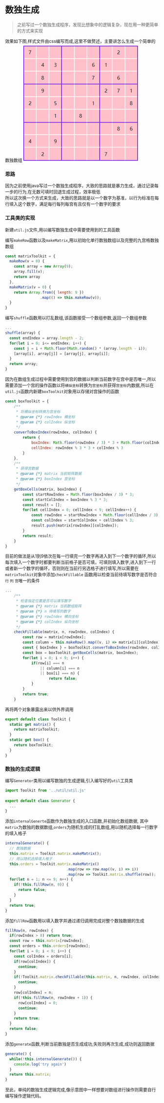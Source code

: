 # 数独生成
> 之前写过一个数独生成程序，发现比想象中的逻辑复杂，现在用一种更简单的方式来实现  

效果如下图,样式文件由css编写而成,这里不做赘述，主要讲怎么生成一个简单的数独数组
![示例图](./test.png)

### 思路
因为之前使用java写过一个数独生成程序，大致的思路就是暴力生成，通过记录每一步的行为,在无数可填时回退生成过程，效率极低  
所以这次换一个方式来生成，大致的思路就是以一个数字为基准，以行为标准在每行填入这个数字，满足每行每列每宫有且仅有一个数字的要求

### 工具类的实现
新建``` util.js ```文件,用以编写数独生成中需要使用到的工具函数  

编写``` makeRow ```函数以及``` makeMatrix ```,用以初始化单行数独数组以及完整的九宫格数独数组
``` js
const matrixToolkit = {
  makeRow(v = 0) {
    const array = new Array(9);
    array.fill(v);
    return array
  },
  makeMatrix(v = 0) {
    return Array.from({ length: 9 })
                .map(() => this.makeRow(v));
  }
}
```
编写``` shuffle ```函数用以打乱数组,该函数接受一个数组参数,返回一个数组参数
``` js
...
shuffle(array) {
  const endIndex = array.length - 2;
  for(let i = 0; i<= endIndex; i++) {
    const j = i + Math.floor(Math.random() * (array.length - i));
    [array[i], array[j]] = [array[j], array[i]];
  }
  return array;
}
```

因为在数组生成过程中需要使用到宫的数据以判断当前数字在宫中是否唯一,所以需要添加一个宫的操作函数以将```横纵坐标```转换为```宫坐标```并获得```宫坐标```内数据,所以在```util.js```函数内新建```boxToolkit```对象用以存储对宫操作的函数

``` js
const boxToolkit = {
    /**
     * 将横纵坐标转换为宫坐标
     * @param {*} rowIndex 横坐标
     * @param {*} colIndex 纵坐标
     */
    converToBoxIndex(rowIndex, colIndex) {
        return {
            boxIndex: Math.floor(rowIndex / 3) * 3 + Math.floor(colIndex / 3),
            cellIndex: rowIndex % 3 * 3 + colIndex % 3
        }
    }, 
    /**
     * 获得宫数据
     * @param {*} matrix 当前矩阵数据
     * @param {*} boxIndex 宫坐标
     */
    getBoxCells(matrix, boxIndex) {
        const startRowIndex = Math.floor(boxIndex / 3) * 3;
        const startColIndex = boxIndex % 3 * 3;
        const result = [];
        for(let cellIndex = 0; cellIndex < 9; cellIndex++) {
            const rowIndex = startRowIndex + Math.floor(cellIndex / 3);
            const colIndex = startColIndex + cellIndex % 3;
            result.push(matrix[rowIndex][colIndex]);
        }
        return result;
    }
}
```
目前的做法是从1到9依次在每一行填完一个数字再进入到下一个数字的循环,所以每次填入一个数字时都要判断当前格子是否可填，可填则填入数字,进入到下一行或者新一个数字的循环，否则则在当前行另选格子进行填写,所以需要在```matrixToolkit```对象中添加``` checkFillable ``` 函数用以检查当前待填写数字是否符合``` 行 ``` ```列``` ```宫```唯一的条件
``` js
...
    /**
     * 检查指定位置是否可以填写数字
     * @param {*} matrix 当前数组矩阵 
     * @param {*} n 待填写的数字
     * @param {*} rowIndex 横向坐标
     * @param {*} colIndex 纵向坐标
     */
    checkFillable(matrix, n, rowIndex, colIndex) {
        const row = matrix[rowIndex];
        const column = this.makeRow().map((v, i) => matrix[i][colIndex]);
        const { boxIndex } = boxToolkit.converToBoxIndex(rowIndex, colIndex);
        const box = boxToolkit.getBoxCells(matrix, boxIndex);
        for(let i = 0; i < 9; i++) {
            if(row[i] === n
                || column[i] === n
                || box[i] === n) {
                    return false;
            }
        }
        return true;
    }
``` 
再将两个对象暴露出来以供外界调用
``` js
export default class Toolkit {
  static get matrix() {
    return matrixToolkit;
  }
  static get box() {
    return boxToolkit;
  }
}
```
### 数独的生成逻辑
编写``` Generator ```类用以编写数独的生成逻辑,引入编写好的```util```工具类
``` js
import Toolkit from '../util/util.js'

export default class Generator {
  ...
}
```

添加```internalGenerte```函数作为数独生成的入口函数,并初始化数组数据, 其中```matrix```为数独的数据数组,```orders```为随机生成的打乱数组,用以随机选择每一行数字的填入格子
``` js
internalGenerate() {
  // 数独数据
  this.matrix = Toolkit.matrix.makeMatrix();
  // 用以随机选择填入格子
  this.orders = Toolkit.matrix.makeMatrix()
                            .map(row => row.map((v, i) => i))
                            .map(row => Toolkit.matrix.shuffle(row));
  for(let n = 1; n <= 9; n++) {
    if(!this.fillRow(n, 0)) {
      return false;
    }
  }
  return true;
}
```
添加```fillRow```函数用以填入数字并通过递归调用完成对整个数独数据的生成
``` js
fillRow(n, rowIndex) {
  if(rowIndex > 8) return true;
  const row = this.matrix[rowIndex];
  const orders = this.orders[rowIndex];
  for(let i = 0; i < 9; i++) {  
    const colIndex = orders[i];
    if(row[colIndex]) {
      continue;
    }
    if(!Toolkit.matrix.checkFillable(this.matrix, n, rowIndex, colIndex)) {
      continue;
    }
    row[colIndex] = n;
    if(!this.fillRow(n, rowIndex + 1)) {
      row[colIndex] = 0;
      continue;
    }
    return true;
  }
  return false;
}
```
添加```generate```函数,判断当前数独是否生成成功,失败则再次生成,成功则返回数据

``` js
generate() {
  while(!this.internalGenerate()) {
    console.log('try again')
  }
  return this.matrix;
}
```
至此，单纯的数独生成逻辑完成,像示意图中一样想要对数组进行操作则需要自行编写操作逻辑代码。